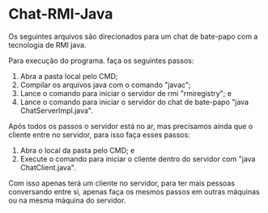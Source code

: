 # Chat-RMI-Java

Os seguintes arquivos são direcionados para um chat de bate-papo com a tecnologia de RMI java.

Para execução do programa. faça os seguintes passos:

1. Abra a pasta local pelo CMD;
2. Compilar os arquivos java com o comando "javac";
3. Lance o comando para iniciar o servidor de rmi "rmiregistry"; e
4. Lance o comando para iniciar o servidor do chat de bate-papo "java ChatServerImpl.java".

Após todos os passos o servidor está no ar, mas precisamos ainda que o cliente entre no servidor, para isso faça esses passos:

1. Abra o local da pasta pelo CMD; e
2. Execute o comando para iniciar o cliente dentro do servidor com "java ChatClient.java".

Com isso apenas terá um cliente no servidor, para ter mais pessoas conversando entre si, apenas faça os mesmos passos em outras máquinas ou na mesma máquina do servidor.
